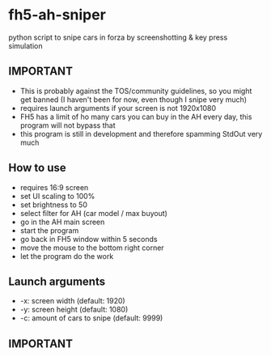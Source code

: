 # fh5-ah-sniper
python script to snipe cars in forza by screenshotting &amp; key press simulation

## IMPORTANT
* This is probably against the TOS/community guidelines, so you might get banned (I haven't been for now, even though I snipe very much)
* requires launch arguments if your screen is not 1920x1080
* FH5 has a limit of ho many cars you can buy in the AH every day, this program will not bypass that
* this program is still in development and therefore spamming StdOut very much

## How to use
* requires 16:9 screen
* set UI scaling to 100%
* set brightness to 50
* select filter for AH (car model / max buyout) 
* go in the AH main screen
* start the program
* go back in FH5 window within 5 seconds
* move the mouse to the bottom right corner
* let the program do the work

## Launch arguments
* -x: screen width (default: 1920)
* -y: screen height (default: 1080)
* -c: amount of cars to snipe (default: 9999)

## IMPORTANT
